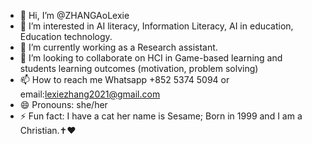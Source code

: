 - 👋 Hi, I’m @ZHANGAoLexie
- 👀 I’m interested in AI literacy, Information Literacy, AI in education, Education technology.
- 🌱 I’m currently working as a Research assistant.
- 💞️ I’m looking to collaborate on HCI in Game-based learning and students learning outcomes (motivation, problem solving)
- 📫 How to reach me Whatsapp +852 5374 5094 or email:lexiezhang2021@gmail.com
- 😄 Pronouns: she/her
- ⚡ Fun fact: I have a cat her name is Sesame; Born in 1999 and I am a Christian.✝️❤️

<!---
ZHANGAoLexie/ZHANGAoLexie is a ✨ special ✨ repository because its `README.md` (this file) appears on your GitHub profile.
You can click the Preview link to take a look at your changes.
--->
